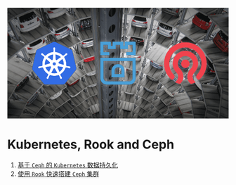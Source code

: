 ![Alt Image Text](images/0_1.png "Body image")

# Kubernetes, Rook and Ceph


1. [基于 `Ceph` 的 `Kubernetes` 数据持久化](1k8s_ceph.md)
2. [使用 `Rook` 快速搭建 `Ceph` 集群](2rook_ceph.md)